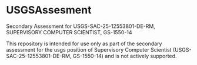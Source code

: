 # USGSAssesment
Secondary Assessment for USGS-SAC-25-12553801-DE-RM, SUPERVISORY COMPUTER SCIENTIST, GS-1550-14

This repository is intended for use only as part of the secondary assessment for the usgs position of Supervisory Computer Scientist (USGS-SAC-25-12553801-DE-RM, GS-1550-14) and is not actively supported.
